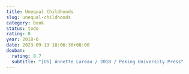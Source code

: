 ```yaml
---
title: Unequal Childhoods
slug: unequal-childhoods
category: book
status: todo
rating: 0
year: 2018-6
date: 2023-09-13 18:06:30+08:00
douban:
  rating: 8.7
  subtitle: "[US] Annette Lareau / 2018 / Peking University Press"
---
```



